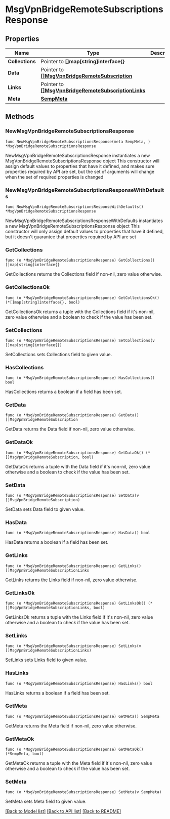 # MsgVpnBridgeRemoteSubscriptionsResponse

## Properties

Name | Type | Description | Notes
------------ | ------------- | ------------- | -------------
**Collections** | Pointer to **[]map[string]interface{}** |  | [optional] 
**Data** | Pointer to [**[]MsgVpnBridgeRemoteSubscription**](MsgVpnBridgeRemoteSubscription.md) |  | [optional] 
**Links** | Pointer to [**[]MsgVpnBridgeRemoteSubscriptionLinks**](MsgVpnBridgeRemoteSubscriptionLinks.md) |  | [optional] 
**Meta** | [**SempMeta**](SempMeta.md) |  | 

## Methods

### NewMsgVpnBridgeRemoteSubscriptionsResponse

`func NewMsgVpnBridgeRemoteSubscriptionsResponse(meta SempMeta, ) *MsgVpnBridgeRemoteSubscriptionsResponse`

NewMsgVpnBridgeRemoteSubscriptionsResponse instantiates a new MsgVpnBridgeRemoteSubscriptionsResponse object
This constructor will assign default values to properties that have it defined,
and makes sure properties required by API are set, but the set of arguments
will change when the set of required properties is changed

### NewMsgVpnBridgeRemoteSubscriptionsResponseWithDefaults

`func NewMsgVpnBridgeRemoteSubscriptionsResponseWithDefaults() *MsgVpnBridgeRemoteSubscriptionsResponse`

NewMsgVpnBridgeRemoteSubscriptionsResponseWithDefaults instantiates a new MsgVpnBridgeRemoteSubscriptionsResponse object
This constructor will only assign default values to properties that have it defined,
but it doesn't guarantee that properties required by API are set

### GetCollections

`func (o *MsgVpnBridgeRemoteSubscriptionsResponse) GetCollections() []map[string]interface{}`

GetCollections returns the Collections field if non-nil, zero value otherwise.

### GetCollectionsOk

`func (o *MsgVpnBridgeRemoteSubscriptionsResponse) GetCollectionsOk() (*[]map[string]interface{}, bool)`

GetCollectionsOk returns a tuple with the Collections field if it's non-nil, zero value otherwise
and a boolean to check if the value has been set.

### SetCollections

`func (o *MsgVpnBridgeRemoteSubscriptionsResponse) SetCollections(v []map[string]interface{})`

SetCollections sets Collections field to given value.

### HasCollections

`func (o *MsgVpnBridgeRemoteSubscriptionsResponse) HasCollections() bool`

HasCollections returns a boolean if a field has been set.

### GetData

`func (o *MsgVpnBridgeRemoteSubscriptionsResponse) GetData() []MsgVpnBridgeRemoteSubscription`

GetData returns the Data field if non-nil, zero value otherwise.

### GetDataOk

`func (o *MsgVpnBridgeRemoteSubscriptionsResponse) GetDataOk() (*[]MsgVpnBridgeRemoteSubscription, bool)`

GetDataOk returns a tuple with the Data field if it's non-nil, zero value otherwise
and a boolean to check if the value has been set.

### SetData

`func (o *MsgVpnBridgeRemoteSubscriptionsResponse) SetData(v []MsgVpnBridgeRemoteSubscription)`

SetData sets Data field to given value.

### HasData

`func (o *MsgVpnBridgeRemoteSubscriptionsResponse) HasData() bool`

HasData returns a boolean if a field has been set.

### GetLinks

`func (o *MsgVpnBridgeRemoteSubscriptionsResponse) GetLinks() []MsgVpnBridgeRemoteSubscriptionLinks`

GetLinks returns the Links field if non-nil, zero value otherwise.

### GetLinksOk

`func (o *MsgVpnBridgeRemoteSubscriptionsResponse) GetLinksOk() (*[]MsgVpnBridgeRemoteSubscriptionLinks, bool)`

GetLinksOk returns a tuple with the Links field if it's non-nil, zero value otherwise
and a boolean to check if the value has been set.

### SetLinks

`func (o *MsgVpnBridgeRemoteSubscriptionsResponse) SetLinks(v []MsgVpnBridgeRemoteSubscriptionLinks)`

SetLinks sets Links field to given value.

### HasLinks

`func (o *MsgVpnBridgeRemoteSubscriptionsResponse) HasLinks() bool`

HasLinks returns a boolean if a field has been set.

### GetMeta

`func (o *MsgVpnBridgeRemoteSubscriptionsResponse) GetMeta() SempMeta`

GetMeta returns the Meta field if non-nil, zero value otherwise.

### GetMetaOk

`func (o *MsgVpnBridgeRemoteSubscriptionsResponse) GetMetaOk() (*SempMeta, bool)`

GetMetaOk returns a tuple with the Meta field if it's non-nil, zero value otherwise
and a boolean to check if the value has been set.

### SetMeta

`func (o *MsgVpnBridgeRemoteSubscriptionsResponse) SetMeta(v SempMeta)`

SetMeta sets Meta field to given value.



[[Back to Model list]](../README.md#documentation-for-models) [[Back to API list]](../README.md#documentation-for-api-endpoints) [[Back to README]](../README.md)


